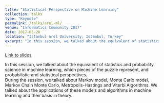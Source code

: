 ```yaml
---
title: "Statistical Perspective on Machine Learning"
collection: talks
type: "Keynote"
permalink: /talks/arel-ml/ 
venue: "Informatics Community 2017"
date: 2017-03-28
location: "Istanbul Arel University, Istanbul, Turkey"
excerpt: "In this session, we talked about the equivalent of statistics and probability science in machine learning, which pieces of the puzzle represent, and probabilistic and statistical perspectives."
---
```

[Link to slides](https://mebilgin.com/papers/talk.pdf)

In this session, we talked about the equivalent of statistics and probability science in machine learning, which pieces of the puzzle represent, and probabilistic and statistical perspectives.
<br>
During the session, we talked about Markov model, Monte Carlo model, Markov Chain Monte Carlo, Metropolis-Hastings and Viterbi Algorithms. We talked about the applications of these models and algorithms in machine learning and their basis in theory.